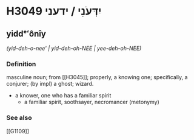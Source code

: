 # H3049 יִדְּעֹנִי / ידעני

## yiddᵉʻônîy

_(yid-deh-o-nee' | yid-deh-oh-NEE | yee-deh-oh-NEE)_

### Definition

masculine noun; from [[H3045]]; properly, a knowing one; specifically, a conjurer; (by impl) a ghost; wizard.

- a knower, one who has a familiar spirit
    - a familiar spirit, soothsayer, necromancer (metonymy)
### See also

[[G1109]]


